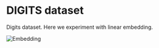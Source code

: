 # DIGITS dataset

Digits dataset. Here we experiment with linear embedding. 

![Embedding](https://cloud.githubusercontent.com/assets/14368801/24927164/b6765736-1f06-11e7-9a25-5dc2f3ec8e11.png)
